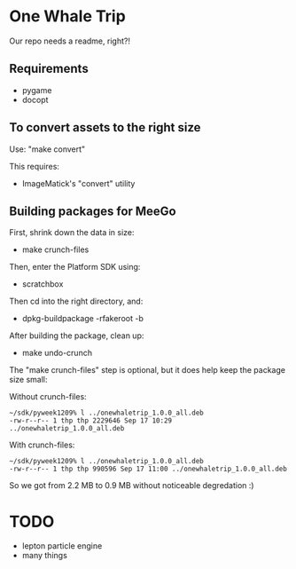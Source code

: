 One Whale Trip
==============
Our repo needs a readme, right?!

Requirements
------------
* pygame
* docopt

To convert assets to the right size
-----------------------------------

Use: "make convert"

This requires:

* ImageMatick's "convert" utility


Building packages for MeeGo
---------------------------

First, shrink down the data in size:

* make crunch-files

Then, enter the Platform SDK using:

* scratchbox

Then cd into the right directory, and:

* dpkg-buildpackage -rfakeroot -b

After building the package, clean up:

* make undo-crunch

The "make crunch-files" step is optional, but it does help
keep the package size small:

Without crunch-files:

    ~/sdk/pyweek1209% l ../onewhaletrip_1.0.0_all.deb
    -rw-r--r-- 1 thp thp 2229646 Sep 17 10:29 ../onewhaletrip_1.0.0_all.deb

With crunch-files:

    ~/sdk/pyweek1209% l ../onewhaletrip_1.0.0_all.deb
    -rw-r--r-- 1 thp thp 990596 Sep 17 11:00 ../onewhaletrip_1.0.0_all.deb

So we got from 2.2 MB to 0.9 MB without noticeable degredation :)


TODO
====
* lepton particle engine
* many things
